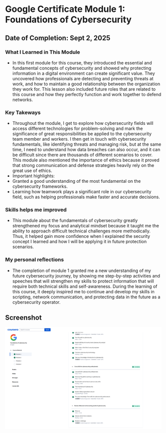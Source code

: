 
# Google Certificate Module 1: Foundations of Cybersecurity 

## Date of Completion: Sept 2, 2025

### What I Learned in This Module
- In this first module for this course, they introduced the essential and fundamental concepts of cybersecurity and showed why protecting information in a digital environment can create significant value. They uncovered how professionals are detecting and preventing threats at work, and how to maintain a good relationship between the organization they work for. This lesson also included future roles that are related to this course and how they perfectly function and work together to defend networks.

### Key Takeways
- Throughout the module, I get to explore how cybersecurity fields will access different technologies for problem-solving and mark the significance of great responsibilities be applied to the cybersecurity team member and workers. I then get in touch with cybersecurity fundamentals, like identifying threats and managing risk, but at the same time, I need to understand how data breaches can also occur, and it can be difficult since there are thousands of different scenarios to cover. This module also mentioned the importance of ethics because it proved that strong communication and defense strategies heavily rely on the great use of ethics.
- Important highlights:
- Granted a good understanding of the most fundamental on the cybersecurity frameworks.
- Learning how teamwork plays a significant role in our cybersecurity field, such as helping professionals make faster and accurate decisions.

### Skills helps me improved
- This module about the fundamentals of cybersecurity greatly strengthened my focus and analytical mindset because it taught me the ability to approach difficult technical challenges more methodically. Thus, it helped gain more confidence when I explained the security concept I learned and how I will be applying it in future protection scenarios.

### My personal reflections
- The completion of module 1 granted me a new understanding of my future cybersecurity journey, by showing me step-by-step activities and speeches that will strengthen my skills to protect information that will require both technical skills and self-awareness. During the learning of this course, it deeply inspired me to continue and develop my skills in scripting, network communication, and protecting data in the future as a cybersecurity operator.


















## Screenshot

![Foundations of Cybersecurity - Module 1](screenshots/Foundations_Module1.png)





